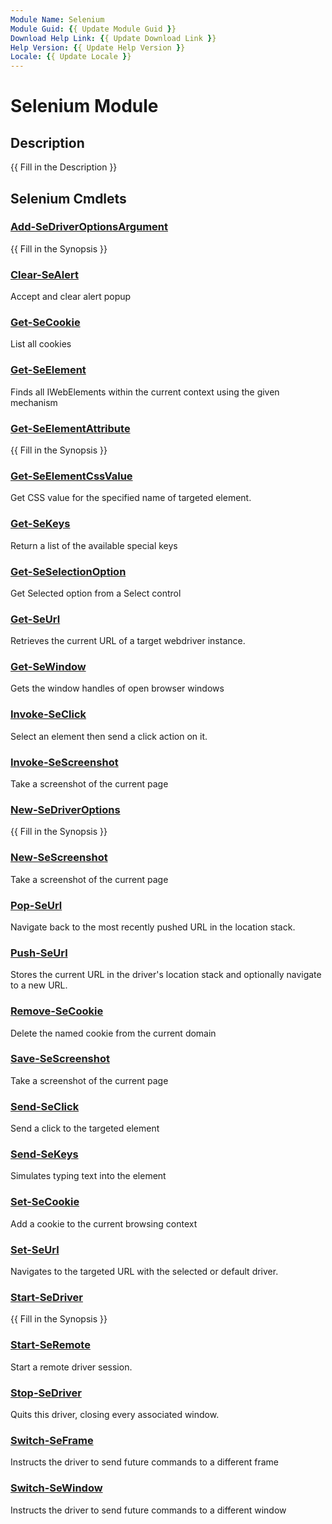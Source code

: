 ```yaml
---
Module Name: Selenium
Module Guid: {{ Update Module Guid }}
Download Help Link: {{ Update Download Link }}
Help Version: {{ Update Help Version }}
Locale: {{ Update Locale }}
---
```


# Selenium Module
## Description
{{ Fill in the Description }}

## Selenium Cmdlets
### [Add-SeDriverOptionsArgument](Add-SeDriverOptionsArgument.md)
{{ Fill in the Synopsis }}

### [Clear-SeAlert](Clear-SeAlert.md)
Accept and clear alert popup

### [Get-SeCookie](Get-SeCookie.md)
List all cookies

### [Get-SeElement](Get-SeElement.md)
	
Finds all IWebElements within the current context using the given mechanism

### [Get-SeElementAttribute](Get-SeElementAttribute.md)
{{ Fill in the Synopsis }}

### [Get-SeElementCssValue](Get-SeElementCssValue.md)
Get CSS value for the specified name of targeted element.

### [Get-SeKeys](Get-SeKeys.md)
Return a list of the available special keys

### [Get-SeSelectionOption](Get-SeSelectionOption.md)
Get Selected option from a Select control

### [Get-SeUrl](Get-SeUrl.md)
Retrieves the current URL of a target webdriver instance.

### [Get-SeWindow](Get-SeWindow.md)
Gets the window handles of open browser windows

### [Invoke-SeClick](Invoke-SeClick.md)
Select an element then send a click action on it.

### [Invoke-SeScreenshot](Invoke-SeScreenshot.md)
Take a screenshot of the current page

### [New-SeDriverOptions](New-SeDriverOptions.md)
{{ Fill in the Synopsis }}

### [New-SeScreenshot](New-SeScreenshot.md)
Take a screenshot of the current page

### [Pop-SeUrl](Pop-SeUrl.md)
Navigate back to the most recently pushed URL in the location stack.

### [Push-SeUrl](Push-SeUrl.md)
Stores the current URL in the driver's location stack and optionally
navigate to a new URL.

### [Remove-SeCookie](Remove-SeCookie.md)
Delete the named cookie from the current domain

### [Save-SeScreenshot](Save-SeScreenshot.md)
Take a screenshot of the current page

### [Send-SeClick](Send-SeClick.md)
Send a click to the targeted element

### [Send-SeKeys](Send-SeKeys.md)
Simulates typing text into the element

### [Set-SeCookie](Set-SeCookie.md)
Add a cookie to the current browsing context

### [Set-SeUrl](Set-SeUrl.md)
Navigates to the targeted URL with the selected or default driver.

### [Start-SeDriver](Start-SeDriver.md)
{{ Fill in the Synopsis }}

### [Start-SeRemote](Start-SeRemote.md)
Start a remote driver session.

### [Stop-SeDriver](Stop-SeDriver.md)
Quits this driver, closing every associated window.

### [Switch-SeFrame](Switch-SeFrame.md)
Instructs the driver to send future commands to a different frame

### [Switch-SeWindow](Switch-SeWindow.md)
Instructs the driver to send future commands to a different window

